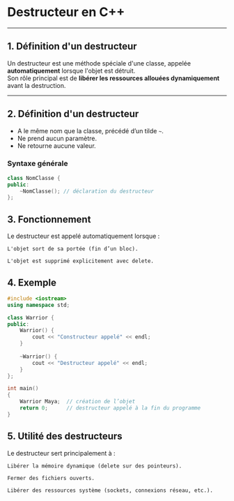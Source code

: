 # Destructeur en C++

---

## 1. Définition d'un destructeur

Un destructeur est une méthode spéciale d'une classe, appelée **automatiquement** lorsque l'objet est détruit.  
Son rôle principal est de **libérer les ressources allouées dynamiquement** avant la destruction.

---

## 2. Définition d'un destructeur

- A le même nom que la classe, précédé d’un tilde `~`.
- Ne prend aucun paramètre.
- Ne retourne aucune valeur.

### Syntaxe générale

```cpp
class NomClasse {
public:
    ~NomClasse(); // déclaration du destructeur
};
```
## 3. Fonctionnement

Le destructeur est appelé automatiquement lorsque :

    L'objet sort de sa portée (fin d’un bloc).

    L'objet est supprimé explicitement avec delete.

## 4. Exemple
```cpp
#include <iostream>
using namespace std;

class Warrior {
public:
    Warrior() {
        cout << "Constructeur appelé" << endl;
    }
    
    ~Warrior() {
        cout << "Destructeur appelé" << endl;
    }
};

int main() 
{
    Warrior Maya;  // création de l’objet
    return 0;      // destructeur appelé à la fin du programme
}
```
## 5. Utilité des destructeurs

Le destructeur sert principalement à :

    Libérer la mémoire dynamique (delete sur des pointeurs).

    Fermer des fichiers ouverts.

    Libérer des ressources système (sockets, connexions réseau, etc.).
